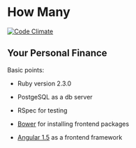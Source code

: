 How Many
========

[![Code Climate](https://codeclimate.com/github/ironbrains/How-Many/badges/gpa.svg)](https://codeclimate.com/github/ironbrains/How-Many)

Your Personal Finance
---------------------

Basic points:

* Ruby version 2.3.0

* PostgeSQL as a db server

* RSpec for testing

* [Bower](http://bower.io) for installing frontend packages

* [Angular 1.5](https://angularjs.org/) as a frontend framework